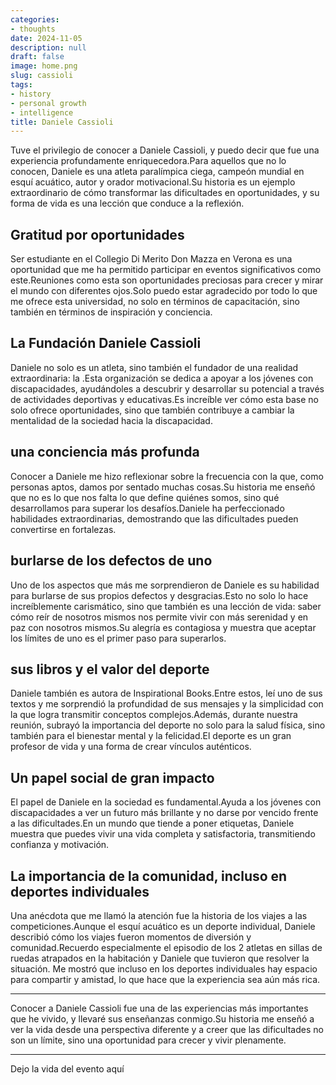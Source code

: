 ```yaml
---
categories:
- thoughts
date: 2024-11-05
description: null
draft: false
image: home.png
slug: cassioli
tags:
- history
- personal growth
- intelligence
title: Daniele Cassioli
---
```


Tuve el privilegio de conocer a Daniele Cassioli, y puedo decir que fue una experiencia profundamente enriquecedora.Para aquellos que no lo conocen, Daniele es una atleta paralímpica ciega, campeón mundial en esquí acuático, autor y orador motivacional.Su historia es un ejemplo extraordinario de cómo transformar las dificultades en oportunidades, y su forma de vida es una lección que conduce a la reflexión.

## Gratitud por oportunidades

Ser estudiante en el Collegio Di Merito Don Mazza en Verona es una oportunidad que me ha permitido participar en eventos significativos como este.Reuniones como esta son oportunidades preciosas para crecer y mirar el mundo con diferentes ojos.Solo puedo estar agradecido por todo lo que me ofrece esta universidad, no solo en términos de capacitación, sino también en términos de inspiración y conciencia.

## La Fundación Daniele Cassioli

Daniele no solo es un atleta, sino también el fundador de una realidad extraordinaria: la .Esta organización se dedica a apoyar a los jóvenes con discapacidades, ayudándoles a descubrir y desarrollar su potencial a través de actividades deportivas y educativas.Es increíble ver cómo esta base no solo ofrece oportunidades, sino que también contribuye a cambiar la mentalidad de la sociedad hacia la discapacidad.

## una conciencia más profunda

Conocer a Daniele me hizo reflexionar sobre la frecuencia con la que, como personas aptos, damos por sentado muchas cosas.Su historia me enseñó que no es lo que nos falta lo que define quiénes somos, sino qué desarrollamos para superar los desafíos.Daniele ha perfeccionado habilidades extraordinarias, demostrando que las dificultades pueden convertirse en fortalezas.

## burlarse de los defectos de uno

Uno de los aspectos que más me sorprendieron de Daniele es su habilidad para burlarse de sus propios defectos y desgracias.Esto no solo lo hace increíblemente carismático, sino que también es una lección de vida: saber cómo reír de nosotros mismos nos permite vivir con más serenidad y en paz con nosotros mismos.Su alegría es contagiosa y muestra que aceptar los límites de uno es el primer paso para superarlos.

## sus libros y el valor del deporte

Daniele también es autora de Inspirational Books.Entre estos, leí uno de sus textos y me sorprendió la profundidad de sus mensajes y la simplicidad con la que logra transmitir conceptos complejos.Además, durante nuestra reunión, subrayó la importancia del deporte no solo para la salud física, sino también para el bienestar mental y la felicidad.El deporte es un gran profesor de vida y una forma de crear vínculos auténticos.

## Un papel social de gran impacto

El papel de Daniele en la sociedad es fundamental.Ayuda a los jóvenes con discapacidades a ver un futuro más brillante y no darse por vencido frente a las dificultades.En un mundo que tiende a poner etiquetas, Daniele muestra que puedes vivir una vida completa y satisfactoria, transmitiendo confianza y motivación.

## La importancia de la comunidad, incluso en deportes individuales

Una anécdota que me llamó la atención fue la historia de los viajes a las competiciones.Aunque el esquí acuático es un deporte individual, Daniele describió cómo los viajes fueron momentos de diversión y comunidad.Recuerdo especialmente el episodio de los 2 atletas en sillas de ruedas atrapados en la habitación y Daniele que tuvieron que resolver la situación.
Me mostró que incluso en los deportes individuales hay espacio para compartir y amistad, lo que hace que la experiencia sea aún más rica.

---

Conocer a Daniele Cassioli fue una de las experiencias más importantes que he vivido, y llevaré sus enseñanzas conmigo.Su historia me enseñó a ver la vida desde una perspectiva diferente y a creer que las dificultades no son un límite, sino una oportunidad para crecer y vivir plenamente.

---

Dejo la vida del evento aquí

